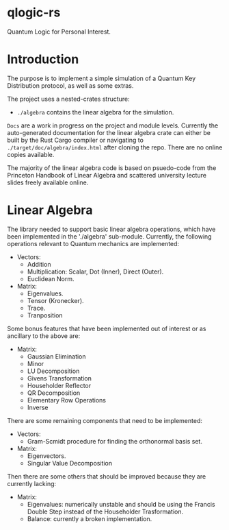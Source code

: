 # qlogic-rs
Quantum Logic for Personal Interest.

# Introduction

The purpose is to implement a simple simulation of a Quantum Key Distribution protocol, as well as some extras.

The project uses a nested-crates structure:
- `./algebra` contains the linear algebra for the simulation.

`Docs` are a work in progress on the project and module levels. Currently the auto-generated documentation for the linear algebra crate can either be built by the Rust Cargo compiler or navigating to `./target/doc/algebra/index.html` after cloning the repo. There are no online copies available.

The majority of the linear algebra code is based on psuedo-code from the Princeton Handbook of Linear Algebra and scattered university lecture slides freely available online. 

# Linear Algebra
The library needed to support basic linear algebra operations, which have been implemented in the './algebra' sub-module. Currently, the following operations relevant to Quantum mechanics are implemented:
- Vectors:
    - Addition
    - Multiplication: Scalar, Dot (Inner), Direct (Outer).
    - Euclidean Norm.
- Matrix:
    - Eigenvalues. 
    - Tensor (Kronecker).
    - Trace.
    - Tranposition

Some bonus features that have been implemented out of interest or as ancillary to the above are:
- Matrix:
    - Gaussian Elimination
    - Minor
    - LU Decomposition
    - Givens Transformation
    - Householder Reflector
    - QR Decomposition
    - Elementary Row Operations
    - Inverse

There are some remaining components that need to be implemented:
- Vectors:
    - Gram-Scmidt procedure for finding the orthonormal basis set.
- Matrix:
    - Eigenvectors.
    - Singular Value Decomposition

Then there are some others that should be improved because they are currently lacking:
- Matrix:
    - Eigenvalues: numerically unstable and should be using the Francis Double Step instead of the Householder Trasformation.
    - Balance: currently a broken implementation.

